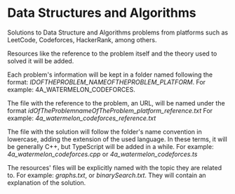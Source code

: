 # Data Structures and Algorithms

Solutions to Data Structure and Algorithms problems from platforms such as LeetCode, Codeforces, HackerRank, among others.

Resources like the reference to the problem itself and the theory used to solved it will be added.

Each problem's information will be kept in a folder named following the format: _IDOFTHEPROBLEM_NAMEOFTHEPROBLEM_PLATFORM_. For example: 4A_WATERMELON_CODEFORCES.

The file with the reference to the problem, an URL, will be named under the format _idOfTheProblemnameOfTheProblem_platform_reference.txt_
For example: _4a_watermelon_codeforces_reference.txt_

The file with the solution will follow the folder's name convention in lowercase, adding the extension of the used language. In these terms, it will be generally C++, but TypeScript will be added in a while. For example: _4a_watermelon_codeforces.cpp_ or _4a_watermelon_codeforces.ts_

The resources' files will be explicitly named with the topic they are related to. For example: _graphs.txt_, or _binarySearch.txt_. They will contain an explanation of the solution.

